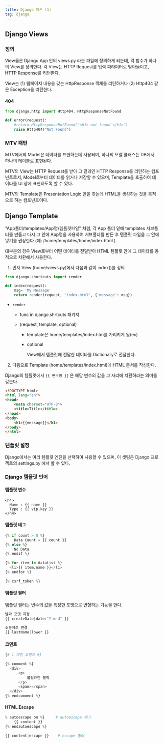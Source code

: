 ```yaml
---
title: Django 이론 (1)
tag: django
---
```








## Django Views

### 정의

 View들은 Django App 안의 views.py 라는 파일에 정의하게 되는데, 각 함수가 하나의 View를 정의한다. 각 View는 HTTP Request를 입력 파라미터로 받아들이고, HTTP Response를 리턴한다.

 View는 (1) 웹페이지 내용을 갖는 HttpResponse 객체를 리턴하거나 (2) Http404 같은 Exception을 리턴한다.

#### 404

```python
from django.http import Http404, HttpResponseNotFound

def error(request):
	#return HttpResponseNotFound('<h1> not found </h1>')
	raise Http404("Not Found")
```



### MTV 패턴

MTV에서의 Model은 데이타를 표현하는데 사용되며, 하나의 모델 클래스는 DB에서 하나의 테이블로 표현된다.

MTV의 View는 HTTP Request를 받아 그 결과인 HTTP Response를 리턴하는 컴포넌트로서, Model로부터 데이타를 읽거나 저장할 수 있으며, Template을 호출하여 데이타를 UI 상에 표현하도록 할 수 있다. 

MTV의 Template은 Presentation Logic 만을 갖는데 HTML을 생성하는 것을 목적으로 하는 컴포넌트이다.



## Django Template

 "App폴더/templates/App명/템플릿파일" 처럼, 각 App 폴더 밑에 templates 서브폴더를 만들고 다시 그 안에 App명을 사용하여 서브폴더를 만든 후 템플릿 파일을 그 안에 넣기를 권장한다 (예: /home/templates/home/index.html ).

 대부분의 경우 View로부터 어떤 데이타를 전달받아 HTML 템플릿 안에 그 데이타를 동적으로 치환해서 사용한다. 

1. 먼저 View (home/views.py)에서 다음과 같이 index()를 정의

```python
from django.shortcuts import render

def index(request):
    msg= 'My Message'
    return render(request, 'index.html', {'message': msg})
```

- `render`

  - func in django.shrtcuts 패키지

  - (request, template, optional)

    - template은 home/templates/index.htm를 가리키게 됨(ex)

    - optional

      View에서 템플릿에 전달한 데이타를 Dictionary로 전달한다. 

2. 다음으로 Template (home/templates/index.html)에 HTML 문서를 작성한다. 

Django의 템플릿에서 `{{ 변수명 }}` 은 해당 변수의 값을 그 자리에 치환하라는 의미를 갖는다.

```html
<!DOCTYPE html>
<html lang="en">
<head>
    <meta charset="UTF-8">
    <title>Title</title>
</head>
<body>
    <h1>{{message}}</h1>
</body>
</html>
```



### 템플릿 설정

Django에서는 여러 템플릿 엔진을 선택하여 사용할 수 있으며, 이 셋팅은 Django 프로젝트의 settings.py 에서 할 수 있다. 


### Django 템플릿 언어

#### 템플릿 변수

```django
<h4>
  Name : {{ name }}
  Type : {{ vip.key }}
</h4>
```

#### 템플릿 태그

```python
{% if count > 0 %}
    Data Count = {{ count }}
{% else %}
    No Data
{% endif %}
 
{% for item in dataList %}
  <li>{{ item.name }}</li>
{% endfor %}
 
{% csrf_token %}
```

#### 템플릿 필터

템플릿 필터는 변수의 값을 특정한 포맷으로 변형하는 기능을 한다. 

```python
날짜 포맷 지정
{{ createDate|date:"Y-m-d" }}
 
소문자로 변경
{{ lastName|lower }}
```

#### 코멘트

```python
{# 1 라인 코멘트 #}
 
{% comment %}  
  <div>
      <p>
          불필요한 블럭
      </p>
      <span></span>
  </div>
{% endcomment %}
```



#### HTML Escape

```python
% autoescape on %}     # autoescape 태그
    {{ content }}
{% endautoescape %}
 
{{ content|escape }}    # escape 필터
```





